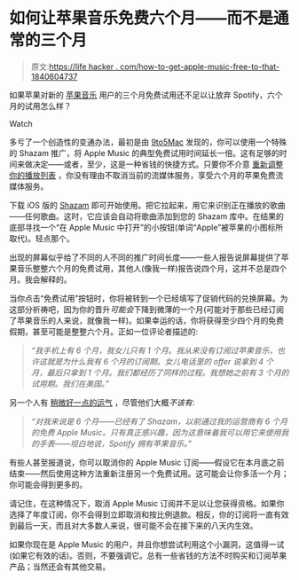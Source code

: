 # 如何让苹果音乐免费六个月——而不是通常的三个月

> 原文:[https://life hacker . com/how-to-get-apple-music-free-to-that-1840604737](https://lifehacker.com/how-to-get-apple-music-free-for-six-months-instead-of-t-1840604737)

如果苹果对新的 [苹果音乐](https://www.apple.com/apple-music/) 用户的三个月免费试用还不足以让放弃 Spotify，六个月的试用怎么样？

Watch

多亏了一个创造性的变通办法，最初是由 [9to5Mac](https://9to5mac.com/2019/12/20/apple-is-offering-six-months-of-apple-music-subscription-for-free-heres-how-to-get-it/) 发现的，你可以使用一个特殊的 Shazam 推广，将 Apple Music 的典型免费试用时间延长一倍。这有足够的时间来做决定——或者，至少，这是一种省钱的快捷方式。只要你不介意 [重新调整你的播放列表](https://lifehacker.com/move-your-streaming-music-between-spotify-apple-and-g-1823612996) ，你没有理由不取消当前的流媒体服务，享受六个月的苹果免费流媒体服务。

下载 iOS 版的 [Shazam](https://apps.apple.com/us/app/shazam/id284993459) 即可开始使用。把它拉起来，用它来识别正在播放的歌曲——任何歌曲。这时，它应该会自动将歌曲添加到您的 Shazam 库中。在结果的底部寻找一个“在 Apple Music 中打开”的小按钮(单词“Apple”被苹果的小图标所取代)。轻点那个。

出现的屏幕似乎给了不同的人不同的推广时间长度——一些人报告说屏幕提供了苹果音乐整整六个月的免费试用，其他人(像我一样)报告说四个月，这并不总是四个月。我会解释的。

当你点击“免费试用”按钮时，你将被转到一个已经填写了促销代码的兑换屏幕。为这部分祈祷吧，因为你的晋升*可能会*下降到微薄的一个月(可能对于那些已经订阅了苹果音乐的人来说，就像我一样)。如果幸运的话，你将获得至少四个月的免费假期，甚至可能是整整六个月。正如一位评论者描述的:

> *“我手机上有 6 个月，我女儿只有 1 个月。我从来没有订阅过苹果音乐，也许这就是为什么我有 6 个月的订阅期。女儿电话里的 offer 说拿到 4 个月，最后只拿到 1 个月。我们都经历了同样的过程。我想她之前有 3 个月的试用期。我们在美国。”*

另一个人有 [稍微好一点的运气](https://9to5mac.com/2019/12/20/apple-is-offering-six-months-of-apple-music-subscription-for-free-heres-how-to-get-it/#comment-4731409742) ，尽管他们大概*不该有*:

> *“对我来说是 6 个月——已经有了 Shazam，以前通过我的运营商有 6 个月的免费 Apple Music。只有真正感兴趣，因为这意味着我可以用它来使用我的手表——坦白地说，Spotify 拥有苹果音乐。”*

有些人甚至报道说，你可以取消你的 Apple Music 订阅——假设它在本月底之前结束——然后使用这种方法重新注册另一个免费试用。这可能会让你多活一个月；你可能会得到更多的。

请记住，在这种情况下，取消 Apple Music 订阅并不足以让您获得资格。如果你选择了年度订阅，你不会得到立即取消和按比例退款。相反，你的订阅将一直有效到最后一天，而且对大多数人来说，很可能不会在接下来的八天内生效。

如果你现在是 Apple Music 的用户，并且你想尝试利用这个小漏洞，这值得一试(如果它有效的话)。否则，不要强调它。总有一些省钱的方法不时购买和订阅苹果产品；当然还会有其他交易。